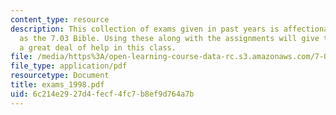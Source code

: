 ```yaml
---
content_type: resource
description: This collection of exams given in past years is affectionately known
  as the 7.03 Bible. Using these along with the assignments will give the student
  a great deal of help in this class.
file: /media/https%3A/open-learning-course-data-rc.s3.amazonaws.com/7-03-genetics-fall-2004/6c214e2927d4fecf4fc7b8ef9d764a7b_exams_1998.pdf
file_type: application/pdf
resourcetype: Document
title: exams_1998.pdf
uid: 6c214e29-27d4-fecf-4fc7-b8ef9d764a7b
---
```

